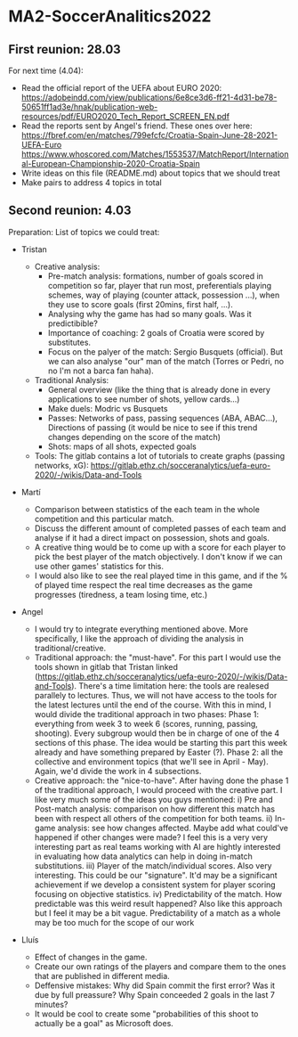 # MA2-SoccerAnalitics2022

## First reunion: 28.03
For next time (4.04): 
- Read the official report of the UEFA about EURO 2020: https://adobeindd.com/view/publications/6e8ce3d6-ff21-4d31-be78-50651ff1ad3e/hnak/publication-web-resources/pdf/EURO2020_Tech_Report_SCREEN_EN.pdf
- Read the reports sent by Angel's friend. These ones over here: https://fbref.com/en/matches/799efcfc/Croatia-Spain-June-28-2021-UEFA-Euro  https://www.whoscored.com/Matches/1553537/MatchReport/International-European-Championship-2020-Croatia-Spain
- Write ideas on this file (README.md) about topics that we should treat 
- Make pairs to address 4 topics in total 


## Second reunion: 4.03
Preparation: 
List of topics we could treat: 
- Tristan
  - Creative analysis: 
    - Pre-match analysis: formations, number of goals scored in competition so far, player that run most, preferentials playing schemes, way of playing (counter attack, possession ...), when they use to score goals (first 20mins, first half, ...).   
    - Analysing why the game has had so many goals. Was it predictibible? 
    - Importance of coaching: 2 goals of Croatia were scored by substitutes. 
    - Focus on the palyer of the match: Sergio Busquets (official). But we can also analyse "our" man of the match (Torres or Pedri, no no I'm not a barca fan haha).  
  - Traditional Analysis: 
    - General overview (like the thing that is already done in every applications to see number of shots, yellow cards...) 
    - Make duels: Modric vs Busquets
    - Passes: Networks of pass, passing sequences (ABA, ABAC...), Directions of passing (it would be nice to see if this trend changes depending on the score of the match)
    - Shots: maps of all shots, expected goals
  - Tools: The gitlab contains a lot of tutorials to create graphs (passing networks, xG): https://gitlab.ethz.ch/socceranalytics/uefa-euro-2020/-/wikis/Data-and-Tools
- Martí
  - Comparison between statistics of the each team in the whole competition and this particular match.
  - Discuss the different amount of completed passes of each team and analyse if it had a direct impact on possession, shots and goals.
  - A creative thing would be to come up with a score for each player to pick the best player of the match objectively. I don't know if we can use other games' statistics for this.
  - I would also like to see the real played time in this game, and if the % of played time respect the real time decreases as the game progresses (tiredness, a team losing time, etc.)

- Angel
  - I would try to integrate everything mentioned above. More specifically, I like the approach of dividing the analysis in traditional/creative.
  - Traditional approach: the "must-have". 
    For this part I would use the tools shown in gitlab that Tristan linked (https://gitlab.ethz.ch/socceranalytics/uefa-euro-2020/-/wikis/Data-and-Tools). There's a time limitation here: the tools are realesed parallely to lectures. Thus, we will not have access to the tools for the latest lectures until the end of the course. With this in mind, I would divide the traditional approach in two phases:
    Phase 1: everything from week 3 to week 6 (scores, running, passing, shooting). Every subgroup would then be in charge of one of the 4 sections of this phase. The idea would be starting this part this week already and have something prepared by Easter (?).
    Phase 2: all the collective and environment topics (that we'll see in April - May). Again, we'd divide the work in 4 subsections. 
  - Creative approach: the "nice-to-have".
    After having done the phase 1 of the traditional approach, I would proceed with the creative part. I like very much some of the ideas you guys mentioned: 
    i) Pre and Post-match analysis: comparison on how different this match has been with respect all others of the competition for both teams.
    ii) In-game analysis: see how changes affected. Maybe add what could've happened if other changes were made? I feel this is a very very interesting part as real teams working with AI are hightly interested in evaluating how data analytics can help in doing in-match substitutions.
    iii) Player of the match/individual scores. Also very interesting. This could be our "signature". It'd may be a significant achievement if we develop a consistent system for player scoring focusing on objective statistics.
    iv) Predictability of the match. How predictable was this weird result happened? Also like this approach but I feel it may be a bit vague. Predictability of a match as a whole may be too much for the scope of our work
  
 - Lluís
    - Effect of changes in the game.
    - Create our own ratings of the players and compare them to the ones that are published in different media.
    - Deffensive mistakes: Why did Spain commit the first error? Was it due by full preassure? Why Spain conceeded 2 goals in the last 7 minutes?
    - It would be cool to create some "probabilities of this shoot to actually be a goal" as Microsoft does.
  
